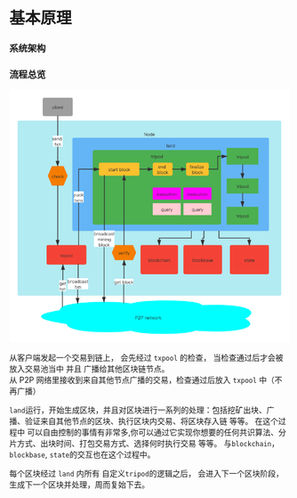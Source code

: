 # 基本原理

### 系统架构



### 流程总览
![image](yu流程图.png)  

从客户端发起一个交易到链上， 会先经过 `txpool` 的检查， 当检查通过后才会被放入交易池当中 并且 广播给其他区块链节点。  
从 P2P 网络里接收到来自其他节点广播的交易，检查通过后放入 `txpool` 中（不再广播） 

`land`运行，开始生成区块，并且对区块进行一系列的处理：包括挖矿出块、广播、验证来自其他节点的区块、执行区块内交易、将区块存入链 等等。 在这个过程中
可以自由控制的事情有非常多,你可以通过它实现你想要的任何共识算法、分片方式、出块时间、打包交易方式、选择何时执行交易 等等。 与`blockchain`， 
`blockbase`, `state`的交互也在这个过程中。

每个区块经过 `land` 内所有 自定义`tripod`的逻辑之后， 会进入下一个区块阶段，生成下一个区块并处理，周而复始下去。


